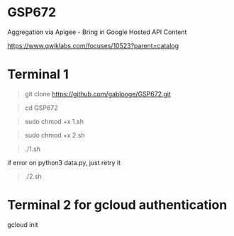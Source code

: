 # GSP672

Aggregation via Apigee - Bring in Google Hosted API Content

https://www.qwiklabs.com/focuses/10523?parent=catalog

# Terminal 1
> git clone https://github.com/gablooge/GSP672.git

> cd GSP672

> sudo chmod +x 1.sh

> sudo chmod +x 2.sh

> ./1.sh


if error on python3 data.py, just retry it 

> ./2.sh

# Terminal 2 for gcloud authentication
gcloud init

